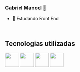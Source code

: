 ### Gabriel Manoel 👋



- 🌱 Estudando Front End
<br>
<div> 
  <h2>Tecnologias utilizadas</h2>
  <img    width ="45px" src="https://cdn.jsdelivr.net/gh/devicons/devicon/icons/javascript/javascript-original.svg"/>
  <img    width ="45px" src="https://cdn.jsdelivr.net/gh/devicons/devicon/icons/react/react-original.svg" />
  <img    width ="45px" src="https://cdn.jsdelivr.net/gh/devicons/devicon/icons/html5/html5-original.svg" />
  <img    width ="45px" src="https://cdn.jsdelivr.net/gh/devicons/devicon/icons/css3/css3-original.svg" />
</div>
